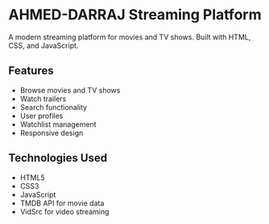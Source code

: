 # AHMED-DARRAJ Streaming Platform

A modern streaming platform for movies and TV shows. Built with HTML, CSS, and JavaScript.

## Features
- Browse movies and TV shows
- Watch trailers
- Search functionality
- User profiles
- Watchlist management
- Responsive design

## Technologies Used
- HTML5
- CSS3
- JavaScript
- TMDB API for movie data
- VidSrc for video streaming
